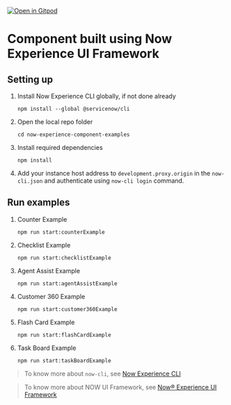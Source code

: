 [![Open in Gitpod](https://gitpod.io/button/open-in-gitpod.svg)](https://gitpod.io/#https://github.com/hrobarikt/now-experience-component-examples/tree/gitpod)
# Component built using Now Experience UI Framework
## Setting up
1. Install Now Experience CLI globally, if not done already

    ```
    npm install --global @servicenow/cli
    ```

2. Open the local repo folder

    ```
    cd now-experience-component-examples
    ```

3. Install required dependencies

    ```
    npm install
    ```

4. Add your instance host address to `development.proxy.origin` in the `now-cli.json` and authenticate using `now-cli login` command.

## Run examples

1. Counter Example

    ```
    npm run start:counterExample
    ```

2. Checklist Example

    ```
    npm run start:checklistExample
    ```

3. Agent Assist Example

    ```
    npm run start:agentAssistExample
    ```

4. Customer 360 Example

    ```
    npm run start:customer360Example
    ```

5. Flash Card Example

    ```
    npm run start:flashCardExample
    ```

6. Task Board Example

    ```
    npm run start:taskBoardExample
    ```

 > To know more about `now-cli`, see [Now Experience CLI](https://developer.servicenow.com/dev.do#!/guide/orlando/now-experience/cli/cli)

> To know more about NOW UI Framework, see [Now® Experience UI Framework](https://developer.servicenow.com/dev.do#!/guides/orlando/now-experience/ui-framework/getting-started/introduction)
